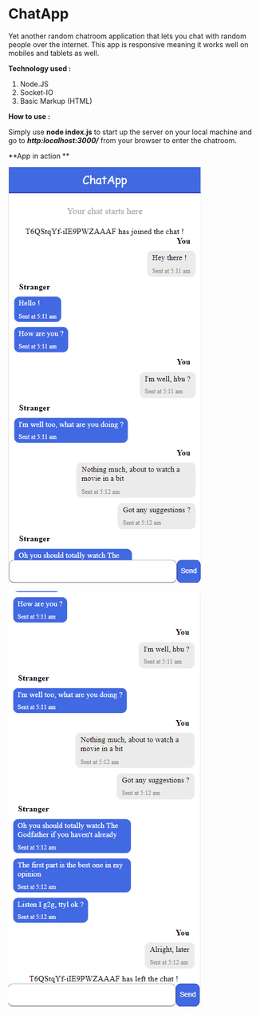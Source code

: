 # ChatApp

Yet another random chatroom application that lets you chat with random people over the internet. This app is responsive meaning it works well on mobiles and tablets as well.

**Technology used :** 

1. Node.JS
2. Socket-IO
3. Basic Markup (HTML)

**How to use :**

Simply use **node index.js** to start up the server on your local machine and go to ***http:localhost:3000/*** from your browser to enter the chatroom.

**App in action **

![alt text](https://github.com/shikharbhardwaj3110/ChatApp/blob/master/public/second.PNG?raw=true)

![alt text](https://github.com/shikharbhardwaj3110/ChatApp/blob/master/public/third.PNG?raw=true)
